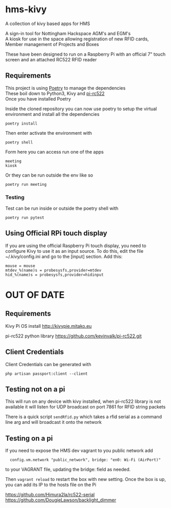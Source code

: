 # hms-kivy
A collection of kivy based apps for HMS

A sign-in tool for Nottingham Hackspace AGM's and EGM's  
A kiosk for use in the space allowing registration of new RFID cards, Member management of Projects and Boxes

These have been designed to run on a Raspberry Pi with an official 7" touch screen and an attached RC522 RFID reader

## Requirements

This project is using [Poetry](https://python-poetry.org/) to manage the dependencies  
These boil down to Python3, Kivy and [pi-rc522](https://github.com/kevinvalk/pi-rc522.git)  
Once you have installed Poetry 

Inside the cloned repository you can now use poetry to setup the virtual environment and install all the dependencies

    poetry install

Then enter activate the environment with

    poetry shell

Form here you can access run one of the apps

    meeting
    kiosk

Or they can be run outside the env like so

    poetry run meeting

### Testing

Test can be run inside or outside the poetry shell with

    poetry run pytest


## Using Official RPi touch display

If you are using the official Raspberry Pi touch display, you need to configure Kivy to use it as an input source. To do this, edit the file ~/.kivy/config.ini and go to the [input] section. Add this:


    mouse = mouse
    mtdev_%(name)s = probesysfs,provider=mtdev
    hid_%(name)s = probesysfs,provider=hidinput



# **OUT OF DATE**
## Requirements
Kivy Pi OS install
 http://kivypie.mitako.eu

pi-rc522 python library
 https://github.com/kevinvalk/pi-rc522.git

## Client Credentials
Client Credentials can be generated with
```
php artisan passport:client --client
```

## Testing not on a pi
This will run on any device with kivy installed, when pi-rc522 library is not available it will listen for UDP broadcast on port 7861 for RFID string packets

There is a quick script `sendRfid.py` which takes a rfid serial as a command line arg and will broadcast it onto the network

## Testing on a pi
If you need to expose the HMS dev vagrant to you public network add
```
  config.vm.network "public_network", bridge: "en0: Wi-Fi (AirPort)"
```
to your VAGRANT file, updating the bridge: field as needed.

Then `vagrant reload` to restart the box with new setting.
Once the box is up, you can add its IP to the hosts file on the Pi

https://github.com/Himura2la/rc522-serial
https://github.com/DougieLawson/backlight_dimmer